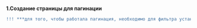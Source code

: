 
**1.Создание страницы для пагинации**

```diff 
!!! ***для того, чтобы работала пагинация, необходимо для фильтра установить посадочную страницу!!!
```

